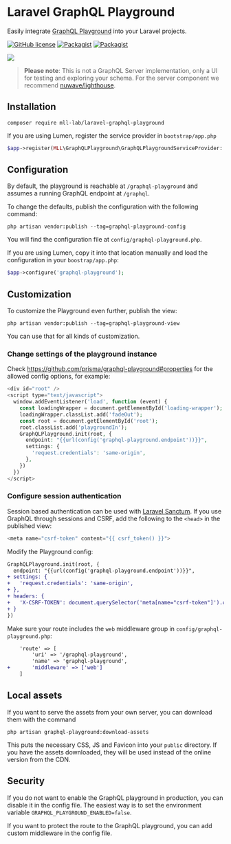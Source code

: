 # Laravel GraphQL Playground

Easily integrate [GraphQL Playground](https://github.com/prismagraphql/graphql-playground) into your Laravel projects.

[![GitHub license](https://img.shields.io/github/license/mll-lab/laravel-graphql-playground.svg)](https://github.com/mll-lab/laravel-graphql-playground/blob/master/LICENSE)
[![Packagist](https://img.shields.io/packagist/v/mll-lab/laravel-graphql-playground.svg)](https://packagist.org/packages/mll-lab/laravel-graphql-playground)
[![Packagist](https://img.shields.io/packagist/dt/mll-lab/laravel-graphql-playground.svg)](https://packagist.org/packages/mll-lab/laravel-graphql-playground)

[![](https://i.imgur.com/AE5W6OW.png)](https://www.graphqlbin.com/RVIn)

> **Please note**: This is not a GraphQL Server implementation, only a UI for testing and exploring your schema.
> For the server component we recommend [nuwave/lighthouse](https://github.com/nuwave/lighthouse).

## Installation

    composer require mll-lab/laravel-graphql-playground

If you are using Lumen, register the service provider in `bootstrap/app.php`

```php
$app->register(MLL\GraphQLPlayground\GraphQLPlaygroundServiceProvider::class);
```

## Configuration

By default, the playground is reachable at `/graphql-playground`
and assumes a running GraphQL endpoint at `/graphql`.

To change the defaults, publish the configuration with the following command:

    php artisan vendor:publish --tag=graphql-playground-config

You will find the configuration file at `config/graphql-playground.php`.

If you are using Lumen, copy it into that location manually and load the configuration
in your `boostrap/app.php`:

```php
$app->configure('graphql-playground');
```

## Customization

To customize the Playground even further, publish the view:

    php artisan vendor:publish --tag=graphql-playground-view

You can use that for all kinds of customization.

### Change settings of the playground instance

Check https://github.com/prisma/graphql-playground#properties for the allowed config options, for example:

```php
<div id="root" />
<script type="text/javascript">
  window.addEventListener('load', function (event) {
    const loadingWrapper = document.getElementById('loading-wrapper');
    loadingWrapper.classList.add('fadeOut');
    const root = document.getElementById('root');
    root.classList.add('playgroundIn');
    GraphQLPlayground.init(root, {
      endpoint: "{{url(config('graphql-playground.endpoint'))}}",
      settings: {
        'request.credentials': 'same-origin',
      },
    })
  })
</script>
```

### Configure session authentication

Session based authentication can be used with [Laravel Sanctum](https://laravel.com/docs/sanctum).
If you use GraphQL through sessions and CSRF, add the following to the `<head>`
in the published view:

```php
<meta name="csrf-token" content="{{ csrf_token() }}">
```


Modify the Playground config:

```diff
GraphQLPlayground.init(root, {
  endpoint: "{{url(config('graphql-playground.endpoint'))}}",
+ settings: {
+   'request.credentials': 'same-origin',
+ },
+ headers: {
+   'X-CSRF-TOKEN': document.querySelector('meta[name="csrf-token"]').content
+ }
})
```

Make sure your route includes the `web` middleware group in `config/graphql-playground.php`:

```diff
    'route' => [
        'uri' => '/graphql-playground',
        'name' => 'graphql-playground',
+       'middleware' => ['web']
    ]
```
## Local assets

If you want to serve the assets from your own server, you can download them with the command

    php artisan graphql-playground:download-assets

This puts the necessary CSS, JS and Favicon into your `public` directory. If you have
the assets downloaded, they will be used instead of the online version from the CDN.

## Security

If you do not want to enable the GraphQL playground in production, you can disable it in the config file.
The easiest way is to set the environment variable `GRAPHQL_PLAYGROUND_ENABLED=false`.

If you want to protect the route to the GraphQL playground, you can add custom middleware in the config file.
